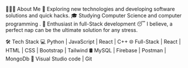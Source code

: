 👨🏻‍💻 About Me
🤔   Exploring new technologies and developing software solutions and quick hacks.
🎓   Studying Computer Science and computer programming .
🌱   Enthusiast in full-Stack development
😴   I believe, a perfect nap can be the ultimate solution for any stress.

🛠 Tech Stack
💻   Python | JavaScript | React | C++
🌐   Full-Stack | React | HTML | CSS | Bootstrap | Tailwind
🛢   MySQL | Firebase | Postman | MongoDb
🔧   Visual Studio code | Git

<!---
Ronak55/Ronak55 is a ✨ special ✨ repository because its `README.md` (this file) appears on your GitHub profile.
You can click the Preview link to take a look at your changes.
--->
